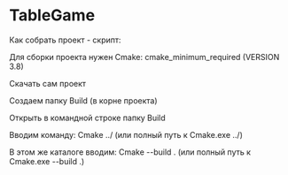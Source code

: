 # TableGame

Как собрать проект - скрипт:

Для сборки проекта нужен Cmake: cmake_minimum_required (VERSION 3.8)

Скачать сам проект

Создаем папку Build (в корне проекта)

Открыть в командной строке папку Build

Вводим команду: Cmake ../ (или полный путь к Cmake.exe ../)

В этом же каталоге вводим: Cmake --build . (или полный путь к Cmake.exe --build .)
